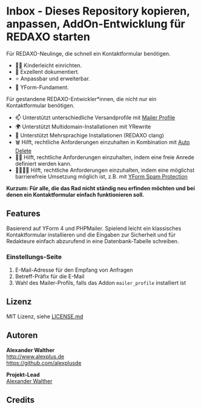 # Inbox - Dieses Repository kopieren, anpassen, AddOn-Entwicklung für REDAXO starten

Für REDAXO-Neulinge, die schnell ein Kontaktformular benötigen.

* 👶🏻 Kinderleicht einrichten.
* 📄 Exzellent dokumentiert.
* ⭐ Anpassbar und erweiterbar.
* 🚀 YForm-Fundament.

Für gestandene REDAXO-Entwickler*innen, die nicht nur ein Kontaktformular benötigen.

* 📫 Unterstützt unterschiedliche Versandprofile mit [Mailer Profile](https://github.com/alexplusde/mailer_profile)
* 🌍 Unterstützt Multidomain-Installationen mit YRewrite
* 🔣 Unterstützt Mehrsprachige Installationen (REDAXO clang)
* 🗑️ Hilft, rechtliche Anforderungen einzuhalten in Kombination mit [Auto Delete](https://github.com/alexplusde/auto_delete)
* 🏳️‍🌈 Hilft, rechtliche Anforderungen einzuhalten, indem eine freie Anrede definiert werden kann.
* 🧑🏻‍🦽‍➡️ Hilft, rechtliche Anforderungen einzuhalten, indem eine möglichst barrierefreie Umsetzung möglich ist, z.B. mit [YForm Spam Protection](https://github.com/FriendsOfREDAXO/yform_spam_protection)

**Kurzum: Für alle, die das Rad nicht ständig neu erfinden möchten und bei denen ein Kontaktformular einfach funktionieren soll.**

## Features

Basierend auf YForm 4 und PHPMailer. Spielend leicht ein klassisches Kontaktformular installieren und die Eingaben zur Sicherheit und für Redakteure einfach abzurufend in eine Datenbank-Tabelle schreiben.

### Einstellungs-Seite

1. E-Mail-Adresse für den Empfang von Anfragen
2. Betreff-Präfix für die E-Mail
3. Wahl des Mailer-Profils, falls das Addon `mailer_profile` installiert ist

## Lizenz

MIT Lizenz, siehe [LICENSE.md](https://github.com/alexplusde/inbox/blob/master/LICENSE.md)  

## Autoren

**Alexander Walther**  
<http://www.alexplus.de>  
<https://github.com/alexplusde>  

**Projekt-Lead**  
[Alexander Walther](https://github.com/alexplusde)

## Credits
